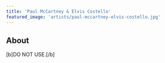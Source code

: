 ```yaml
---
title: 'Paul McCartney & Elvis Costello'
featured_image: 'artists/paul-mccartney-elvis-costello.jpg'
---
```


## About

[b]DO NOT USE.[/b]
